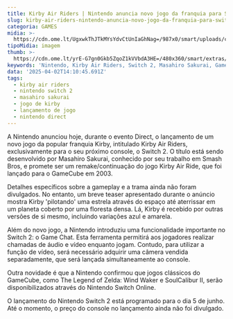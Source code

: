 ```yaml
---
title: Kirby Air Riders | Nintendo anuncia novo jogo da franquia para Switch 2
slug: kirby-air-riders-nintendo-anuncia-novo-jogo-da-franquia-para-switch-2
categoria: GAMES
midia: >-
  https://cdn.ome.lt/UgxwkThJTkMYsYdvCtUnIaGhNag=/987x0/smart/uploads/conteudo/fotos/OMELETE_CAPA_-_2025-04-02T110408.852.png
tipoMidia: imagem
thumb: >-
  https://cdn.ome.lt/yrE-G7gn0Gkb5ZqoZ1kVVbdA3HE=/480x360/smart/extras/conteudos/omelete_THUMB_-_2025-04-02T110346.946.png
keywords: 'Nintendo, Kirby Air Riders, Switch 2, Masahiro Sakurai, GameCube'
data: '2025-04-02T14:10:45.691Z'
tags:
  - kirby air riders
  - nintendo switch 2
  - masahiro sakurai
  - jogo de kirby
  - lançamento de jogo
  - nintendo direct
---
```


A Nintendo anunciou hoje, durante o evento Direct, o lançamento de um novo jogo da popular franquia Kirby, intitulado Kirby Air Riders, exclusivamente para o seu próximo console, o Switch 2. O título está sendo desenvolvido por Masahiro Sakurai, conhecido por seu trabalho em Smash Bros, e promete ser um remake/continuação do jogo Kirby Air Ride, que foi lançado para o GameCube em 2003.

Detalhes específicos sobre a gameplay e a trama ainda não foram divulgados. No entanto, um breve teaser apresentado durante o anúncio mostra Kirby 'pilotando' uma estrela através do espaço até aterrissar em um planeta coberto por uma floresta densa. Lá, Kirby é recebido por outras versões de si mesmo, incluindo variações azul e amarela.

Além do novo jogo, a Nintendo introduziu uma funcionalidade importante no Switch 2: o Game Chat. Esta ferramenta permitirá aos jogadores realizar chamadas de áudio e vídeo enquanto jogam. Contudo, para utilizar a função de vídeo, será necessário adquirir uma câmera vendida separadamente, que será lançada simultaneamente ao console.

Outra novidade é que a Nintendo confirmou que jogos clássicos do GameCube, como The Legend of Zelda: Wind Waker e SoulCalibur II, serão disponibilizados através do Nintendo Switch Online.

O lançamento do Nintendo Switch 2 está programado para o dia 5 de junho. Até o momento, o preço do console no lançamento ainda não foi divulgado.
